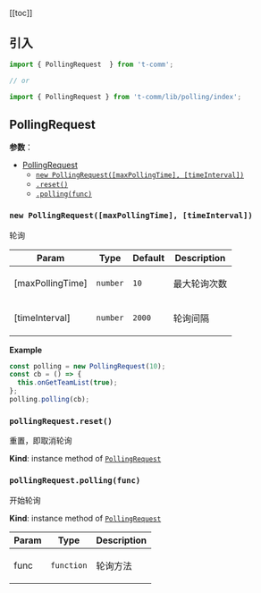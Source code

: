 [[toc]]

## 引入

```ts
import { PollingRequest  } from 't-comm';

// or

import { PollingRequest } from 't-comm/lib/polling/index';
```


## PollingRequest 


**参数**：




* [PollingRequest](#PollingRequest)
    * [`new PollingRequest([maxPollingTime], [timeInterval])`](#new_PollingRequest_new)
    * [`.reset()`](#PollingRequest+reset)
    * [`.polling(func)`](#PollingRequest+polling)

<a name="new_PollingRequest_new"></a>

### `new PollingRequest([maxPollingTime], [timeInterval])`
<p>轮询</p>


| Param | Type | Default | Description |
| --- | --- | --- | --- |
| [maxPollingTime] | <code>number</code> | <code>10</code> | <p>最大轮询次数</p> |
| [timeInterval] | <code>number</code> | <code>2000</code> | <p>轮询间隔</p> |

**Example**  
```ts
const polling = new PollingRequest(10);
const cb = () => {
  this.onGetTeamList(true);
};
polling.polling(cb);
```
<a name="PollingRequest+reset"></a>

### `pollingRequest.reset()`
<p>重置，即取消轮询</p>

**Kind**: instance method of [<code>PollingRequest</code>](#PollingRequest)  
<a name="PollingRequest+polling"></a>

### `pollingRequest.polling(func)`
<p>开始轮询</p>

**Kind**: instance method of [<code>PollingRequest</code>](#PollingRequest)  

| Param | Type | Description |
| --- | --- | --- |
| func | <code>function</code> | <p>轮询方法</p> |

